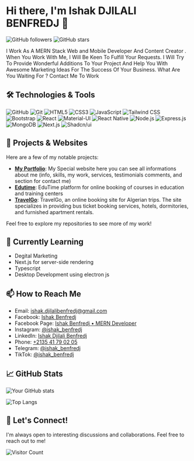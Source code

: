 # Hi there, I'm Ishak DJILALI BENFREDJ 👋

![GitHub followers](https://img.shields.io/github/followers/IshakBenfredj?label=Follow&style=social)
![GitHub stars](https://img.shields.io/github/stars/IshakBenfredj?affiliations=OWNER%2CCOLLABORATOR&style=social)

I Work As A MERN Stack Web and Mobile Developer And Content Creator . When You Work With Me, I Will Be Keen To Fulfill Your Requests. I Will Try To Provide Wonderful Additions To Your Project And Help You With Awesome Marketing Ideas For The Success Of Your Business. What Are You Waiting For ? Contact Me To Work
## 🛠️ Technologies & Tools

![GitHub](https://img.shields.io/badge/-GitHub-181717?logo=github&logoColor=white&style=flat)
![Git](https://img.shields.io/badge/-Git-F05032?logo=git&logoColor=white&style=flat)
![HTML5](https://img.shields.io/badge/-HTML5-E34F26?logo=html5&logoColor=white&style=flat)
![CSS3](https://img.shields.io/badge/-CSS3-1572B6?logo=css3&logoColor=white&style=flat)
![JavaScript](https://img.shields.io/badge/-JavaScript-F7DF1E?logo=javascript&logoColor=black&style=flat)
![Tailwind CSS](https://img.shields.io/badge/-Tailwind%20CSS-38B2AC?logo=tailwind-css&logoColor=white&style=flat)
![Bootstrap](https://img.shields.io/badge/-Bootstrap-7952B3?logo=bootstrap&logoColor=white&style=flat)
![React](https://img.shields.io/badge/-React-61DAFB?logo=react&logoColor=black&style=flat)
![Material-UI](https://img.shields.io/badge/-Material--UI-0081CB?logo=material-ui&logoColor=white&style=flat)
![React Native](https://img.shields.io/badge/-React%20Native-61DAFB?logo=react&logoColor=black&style=flat)
![Node.js](https://img.shields.io/badge/-Node.js-339933?logo=node.js&logoColor=white&style=flat)
![Express.js](https://img.shields.io/badge/-Express.js-000000?logo=express&logoColor=white&style=flat)
![MongoDB](https://img.shields.io/badge/-MongoDB-47A248?logo=mongodb&logoColor=white&style=flat)
![Next.js](https://img.shields.io/badge/-Next.js-000000?logo=next.js&logoColor=white&style=flat)
![Shadcn/ui](https://img.shields.io/badge/-Shadcn/ui-000000?logo=shadcnui&logoColor=white&style=flat)

## 🔧 Projects & Websites

Here are a few of my notable projects:

- **[My Portfolio](https://ishakbenfredj.netlify.app/)**: My Special website here you can see all informations about me (info, skills, my work, services, testimonials comments, and section for contact me)
- **[Edutime](https://edutimee.vercel.app/)**: EduTime platform for online booking of courses in education and training centers
- **[TravelGo](https://travelgo2.netlify.app/)**: TravelGo, an online booking site for Algerian trips. The site specializes in providing bus ticket booking services, hotels, dormitories, and furnished apartment rentals.

Feel free to explore my repositories to see more of my work!

## 🌱 Currently Learning

- Degital Marketing
- Next.js for server-side rendering
- Typescript
- Desktop Development using electron js

## 📫 How to Reach Me

- Email: [ishak.djilalibenfredj@gmail.com](mailto:ishak.djilalibenfredj@gmail.com)
- Facebook: [Ishak Benfredj](https://facebook.com/profile.php?id=100012679398775)
- Facebook Page: [Ishak Benfredj • MERN Developer ](https://facebook.com/IshakBenfredjdevloper)
- Instagram: [@ishak_benfredj](https://instagram.com/ishak_benfredj/)
- LinkedIn: [Ishak Djilali Benfredj](https://www.linkedin.com/in/ishak_benfredj/)
- Phone: [+2135 41 79 02 05](tel:+213541790205)
- Telegram: [@ishak_benfredj](https://web.telegram.org/k/#@ishak_benfredj)
- TikTok: [@ishak_benfredj](https://www.tiktok.com/@ishak_benfredj)

## 📈 GitHub Stats

![Your GitHub stats](https://github-readme-stats.vercel.app/api?username=IshakBenfredj&show_icons=true&theme=radical)

![Top Langs](https://github-readme-stats.vercel.app/api/top-langs/?username=IshakBenfredj&layout=compact&theme=radical)

## 💬 Let's Connect!

I'm always open to interesting discussions and collaborations. Feel free to reach out to me!

![Visitor Count](https://profile-counter.glitch.me/IshakBenfredj/count.svg)



<!--
**IshakBenfredj/IshakBenfredj** is a ✨ _special_ ✨ repository because its `README.md` (this file) appears on your GitHub profile.

Here are some ideas to get you started:

- 🔭 I’m currently working on ...
- 🌱 I’m currently learning ...
- 👯 I’m looking to collaborate on ...
- 🤔 I’m looking for help with ...
- 💬 Ask me about ...
- 📫 How to reach me: ...
- 😄 Pronouns: ...
- ⚡ Fun fact: ...
-->
